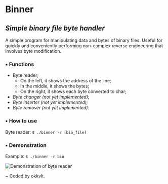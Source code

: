 # Binner
## _Simple binary file byte handler_

A simple program for manipulating data and bytes of binary files. Useful for quickly and conveniently performing non-complex reverse engineering that involves byte modification.

### ▪ Functions

- Byte reader;
    - On the left, it shows the address of the line;
    - In the middle, it shows the bytes;
    - On the right, it shows each byte converted to char;
- _Byte changer (not yet implemented);_
- _Byte inserter (not yet implemented);_
- _Byte remover (not yet implemented)._

### ▪ How to use
Byte reader: `$ ./binner -r [bin_file]`

### ▪ Demonstration
Example: `$ ./binner -r bin`

![Demonstration of byte reader](https://i.imgur.com/Q77SYVs.png)

\~ Coded by okkvlt.
